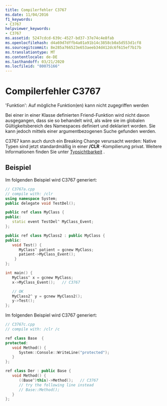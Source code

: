 ```yaml
---
title: Compilerfehler C3767
ms.date: 11/04/2016
f1_keywords:
- C3767
helpviewer_keywords:
- C3767
ms.assetid: 5247cdcd-639c-4527-bd37-37e74c4e8fab
ms.openlocfilehash: d4a69d7dffb4a01a91b14c3858cb0a5d553d1cf8
ms.sourcegitcommit: 8e285a766523e653aeeb34d412dc6f615ef7b17b
ms.translationtype: MT
ms.contentlocale: de-DE
ms.lasthandoff: 03/21/2020
ms.locfileid: "80075166"
---
```

# <a name="compiler-error-c3767"></a>Compilerfehler C3767

'Funktion': Auf mögliche Funktion(en) kann nicht zugegriffen werden

Bei einer in einer Klasse definierten Friend-Funktion wird nicht davon ausgegangen, dass sie so behandelt wird, als wäre sie im globalen Gültigkeitsbereich des Namespaces definiert und deklariert worden. Sie kann jedoch mittels einer argumentbezogenen Suche gefunden werden.

C3767 kann auch durch ein Breaking Change verursacht werden: Native Typen sind jetzt standardmäßig in einer **/CLR** -Kompilierung privat. Weitere Informationen finden Sie unter [Typsichtbarkeit](../../dotnet/how-to-define-and-consume-classes-and-structs-cpp-cli.md#BKMK_Type_visibility) .

## <a name="example"></a>Beispiel

Im folgenden Beispiel wird C3767 generiert:

```cpp
// C3767a.cpp
// compile with: /clr
using namespace System;
public delegate void TestDel();

public ref class MyClass {
public:
   static event TestDel^ MyClass_Event;
};

public ref class MyClass2 : public MyClass {
public:
   void Test() {
      MyClass^ patient = gcnew MyClass;
      patient->MyClass_Event();
    }
};

int main() {
   MyClass^ x = gcnew MyClass;
   x->MyClass_Event();   // C3767

   // OK
   MyClass2^ y = gcnew MyClass2();
   y->Test();
};
```

Im folgenden Beispiel wird C3767 generiert:

```cpp
// C3767c.cpp
// compile with: /clr /c

ref class Base  {
protected:
   void Method() {
      System::Console::WriteLine("protected");
   }
};

ref class Der : public Base {
   void Method() {
      ((Base^)this)->Method();   // C3767
      // try the following line instead
      // Base::Method();
   }
};
```

